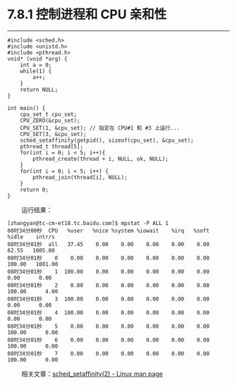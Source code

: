 # 7.8.1 控制进程和 CPU 亲和性
***

    #include <sched.h>
    #include <unistd.h>
    #include <pthread.h>
    void* (void *arg) {
        int a = 0;
        while(1) {
            a++;
        }
        return NULL;
    }
    
    int main() {
        cpu_set_t cpu_set;
        CPU_ZERO(&cpu_set);
        CPU_SET(1, &cpu_set); // 指定在 CPU#1 和 #3 上运行...
        CPU_SET(3, &cpu_set);
        sched_setaffinity(getpid(), sizeof(cpu_set), &cpu_set);
        pthread_t thread[5];
        for(int i = 0; i < 5; i++){
            pthread_create(thread + i, NULL, ok, NULL);
        }
        for(int i = 0; i < 5; i++) {
            pthread_join(thread[i], NULL);
        }
        return 0;
    }

&emsp;&emsp;
运行结果：

    [zhangyan@tc-cm-et18.tc.baidu.com]$ mpstat -P ALL 1
    08时34分00秒  CPU   %user   %nice %system %iowait    %irq   %soft   %idle    intr/s
    08时34分01秒  all   37.45    0.00    0.00    0.00    0.00    0.00   62.55   1005.00
    08时34分01秒    0    0.00    0.00    0.00    0.00    0.00    0.00  100.00   1001.00
    08时34分01秒    1  100.00    0.00    0.00    0.00    0.00    0.00    0.00      0.00
    08时34分01秒    2    0.00    0.00    0.00    0.00    0.00    0.00  100.00      4.00
    08时34分01秒    3  100.00    0.00    0.00    0.00    0.00    0.00    0.00      0.00
    08时34分01秒    4  100.00    0.00    0.00    0.00    0.00    0.00    0.00      0.00
    08时34分01秒    5    0.00    0.00    0.00    0.00    0.00    0.00  100.00      0.00
    08时34分01秒    6    0.00    0.00    0.00    0.00    0.00    0.00  100.00      0.00
    08时34分01秒    7    0.00    0.00    0.00    0.00    0.00    0.00  100.00      0.00
    
&emsp;&emsp;
相关文章：[sched_setaffinity(2) - Linux man page](http://linux.die.net/man/2/sched_setaffinity)